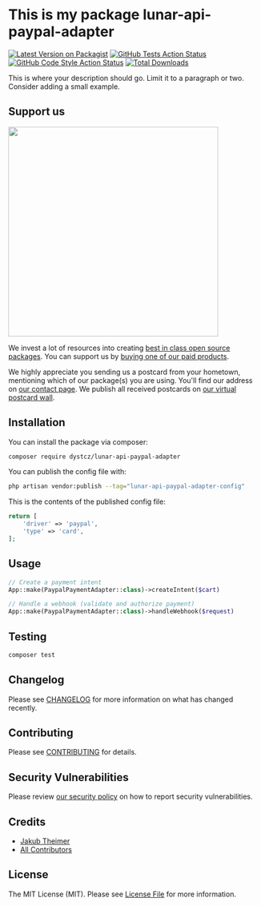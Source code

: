 # This is my package lunar-api-paypal-adapter

[![Latest Version on Packagist](https://img.shields.io/packagist/v/dystcz/lunar-api-paypal-adapter.svg?style=flat-square)](https://packagist.org/packages/dystcz/lunar-api-paypal-adapter)
[![GitHub Tests Action Status](https://img.shields.io/github/actions/workflow/status/dystcz/lunar-api-paypal-adapter/run-tests.yml?branch=main&label=tests&style=flat-square)](https://github.com/dystcz/lunar-api-paypal-adapter/actions?query=workflow%3Arun-tests+branch%3Amain)
[![GitHub Code Style Action Status](https://img.shields.io/github/actions/workflow/status/dystcz/lunar-api-paypal-adapter/fix-php-code-style-issues.yml?branch=main&label=code%20style&style=flat-square)](https://github.com/dystcz/lunar-api-paypal-adapter/actions?query=workflow%3A"Fix+PHP+code+style+issues"+branch%3Amain)
[![Total Downloads](https://img.shields.io/packagist/dt/dystcz/lunar-api-paypal-adapter.svg?style=flat-square)](https://packagist.org/packages/dystcz/lunar-api-paypal-adapter)

This is where your description should go. Limit it to a paragraph or two. Consider adding a small example.

## Support us

[<img src="https://github-ads.s3.eu-central-1.amazonaws.com/lunar-api-paypal-adapter.jpg?t=1" width="419px" />](https://spatie.be/github-ad-click/lunar-api-paypal-adapter)

We invest a lot of resources into creating [best in class open source packages](https://spatie.be/open-source). You can support us by [buying one of our paid products](https://spatie.be/open-source/support-us).

We highly appreciate you sending us a postcard from your hometown, mentioning which of our package(s) you are using. You'll find our address on [our contact page](https://spatie.be/about-us). We publish all received postcards on [our virtual postcard wall](https://spatie.be/open-source/postcards).

## Installation

You can install the package via composer:

```bash
composer require dystcz/lunar-api-paypal-adapter
```

You can publish the config file with:

```bash
php artisan vendor:publish --tag="lunar-api-paypal-adapter-config"
```

This is the contents of the published config file:

```php
return [
    'driver' => 'paypal',
    'type' => 'card',
];
```

## Usage

```php
// Create a payment intent
App::make(PaypalPaymentAdapter::class)->createIntent($cart)

// Handle a webhook (validate and authorize payment)
App::make(PaypalPaymentAdapter::class)->handleWebhook($request)
```

## Testing

```bash
composer test
```

## Changelog

Please see [CHANGELOG](CHANGELOG.md) for more information on what has changed recently.

## Contributing

Please see [CONTRIBUTING](CONTRIBUTING.md) for details.

## Security Vulnerabilities

Please review [our security policy](../../security/policy) on how to report security vulnerabilities.

## Credits

- [Jakub Theimer](https://github.com/dystcz)
- [All Contributors](../../contributors)

## License

The MIT License (MIT). Please see [License File](LICENSE.md) for more information.
